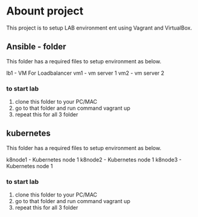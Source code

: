 # Abount project
This project is to setup LAB environment  ent using Vagrant and VirtualBox. 

## Ansible - folder
This folder has a required files to setup environment as below.

lb1 - VM For Loadbalancer
vm1 - vm server 1
vm2 - vm server 2

### to start lab
1) clone this folder to your PC/MAC
2) go to that folder and run command
vagrant up
3) repeat this for all 3 folder 

## kubernetes
This folder has a required files to setup environment as below.

k8node1 - Kubernetes node 1
k8node2 - Kubernetes node 1
k8node3 - Kubernetes node 1

### to start lab
1) clone this folder to your PC/MAC
2) go to that folder and run command
vagrant up
3) repeat this for all 3 folder 
